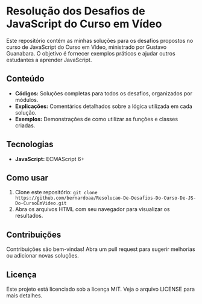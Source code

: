 # Resolução dos Desafios de JavaScript do Curso em Vídeo

Este repositório contém as minhas soluções para os desafios propostos no curso de JavaScript do Curso em Vídeo, ministrado por Gustavo Guanabara. O objetivo é fornecer exemplos práticos e ajudar outros estudantes a aprender JavaScript.

## Conteúdo
* **Códigos:** Soluções completas para todos os desafios, organizados por módulos.
* **Explicações:** Comentários detalhados sobre a lógica utilizada em cada solução.
* **Exemplos:** Demonstrações de como utilizar as funções e classes criadas.

## Tecnologias
* **JavaScript:** ECMAScript 6+

## Como usar
1. Clone este repositório: `git clone https://github.com/bernardoaa/Resolucao-De-Desafios-Do-Curso-De-JS-Do-CursoEmVideo.git`
2. Abra os arquivos HTML com seu navegador para visualizar os resultados.

## Contribuições
Contribuições são bem-vindas! Abra um pull request para sugerir melhorias ou adicionar novas soluções.

## Licença
Este projeto está licenciado sob a licença MIT. Veja o arquivo LICENSE para mais detalhes.
